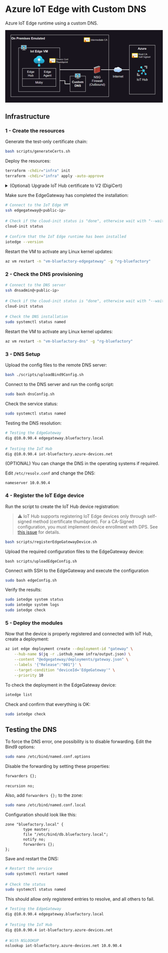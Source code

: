 # Azure IoT Edge with Custom DNS

Azure IoT Edge runtime using a custom DNS.

<img src=".assets/dns.png" width=700 />

## Infrastructure

### 1 - Create the resources

Generate the test-only certificate chain:

```sh
bash scripts/generateCerts.sh
```

Deploy the resources:

```sh
terraform -chdir="infra" init
terraform -chdir="infra" apply -auto-approve
```

<details>
  <summary>(Optional) Upgrade IoT Hub certificate to V2 (DigiCert)</summary>

  ```sh
  az iot hub certificate root-authority set --hub-name "iot-bluefactory" --certificate-authority v2 --yes
  ```
</details>

Make sure the EdgeGateway has completed the installation:

```sh
# Connect to the IoT Edge VM
ssh edgegateway@<public-ip>

# Check if the cloud-init status is "done", otherwise wait with "--wait"
cloud-init status

# Confirm that the IoT Edge runtime has been installed
iotedge --version
```

Restart the VM to activate any Linux kernel updates:

```sh
az vm restart -n "vm-bluefactory-edgegateway" -g "rg-bluefactory"
```

### 2 - Check the DNS provisioning

```sh
# Connect to the DNS server
ssh dnsadmin@<public-ip>

# Check if the cloud-init status is "done", otherwise wait with "--wait"
cloud-init status

# Check the DNS installation
sudo systemctl status named
```

Restart the VM to activate any Linux kernel updates:

```sh
az vm restart -n "vm-bluefactory-dns" -g "rg-bluefactory"
```

### 3 - DNS Setup

Upload the config files to the remote DNS server:

```sh
bash ./scripts/uploadBind9Config.sh
```

Connect to the DNS server and run the config script:

```sh
sudo bash dnsConfig.sh
```

Check the service status:

```sh
sudo systemctl status named
```

Testing the DNS resolution:

```sh
# Testing the EdgeGateway
dig @10.0.90.4 edgegateway.bluefactory.local

# Testing the IoT Hub
dig @10.0.90.4 iot-bluefactory.azure-devices.net
```

(OPTIONAL) You can change the DNS in the operating systems if required.

Edit `/etc/resolv.conf` and change the DNS:

```
nameserver 10.0.90.4
```

### 4 - Register the IoT Edge device

Run the script to create the IoT Hub device registration:

> ⚠️ IoT Hub supports registering IoT Edge devices only through self-signed method (certificate thumbprint). For a CA-Signed configuration, you must implement device enrollment with DPS. See [this issue](https://github.com/MicrosoftDocs/azure-docs/issues/108363) for details.

```sh
bash scripts/registerEdgeGatewayDevice.sh
```

Upload the required configuration files to the EdgeGateway device:

```
bash scripts/uploadEdgeConfig.sh
```

Connect with SSH to the EdgeGateway and execute the configuration

```sh
sudo bash edgeConfig.sh
```

Verify the results:

```sh
sudo iotedge system status
sudo iotedge system logs
sudo iotedge check
```

### 5 - Deploy the modules

Now that the device is properly registered and connected with IoT Hub, create a deployment:

```sh
az iot edge deployment create --deployment-id "gateway" \
    --hub-name $(jq -r .iothub_name infra/output.json) \
    --content "@edgegateway/deployments/gateway.json" \
    --labels '{"Release":"001"}' \
    --target-condition "deviceId='EdgeGateway'" \
    --priority 10
```

To check the deployment in the EdgeGateway device:

```sh
iotedge list
```

Check and confirm that everything is OK:

```sh
sudo iotedge check
```

## Testing the DNS

To force the DNS error, one possibility is to disable forwarding. Edit the Bind9 options:

```sh
sudo nano /etc/bind/named.conf.options
```

Disable the forwarding by setting these properties:

```options
forwarders {};

recursion no;
```

Also, add `forwarders {};` to the zone:

```sh
sudo nano /etc/bind/named.conf.local
```

Configuration should look like this:

```
zone "bluefactory.local" {
        type master;
        file "/etc/bind/db.bluefactory.local";
        notify no;
        forwarders {};
};
```

Save and restart the DNS:

```sh
# Restart the service
sudo systemctl restart named

# Check the status
sudo systemctl status named
```

This should allow only registered entries to resolve, and all others to fail.

```sh
# Testing the EdgeGateway
dig @10.0.90.4 edgegateway.bluefactory.local

# Testing the IoT Hub
dig @10.0.90.4 iot-bluefactory.azure-devices.net

# With NSLOOKUP
nslookup iot-bluefactory.azure-devices.net 10.0.90.4
```
